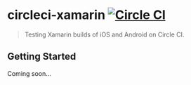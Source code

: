 # circleci-xamarin [![Circle CI](https://circleci.com/gh/sandcastle/circleci-xamarin.svg?style=svg)](https://circleci.com/gh/sandcastle/circleci-xamarin)

> Testing Xamarin builds of iOS and Android on Circle CI.

## Getting Started

Coming soon...

